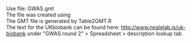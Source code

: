 Use file: GWAS.gmt
<br>
The file was created using 
<br>
The GMT file is generated by Table2GMT.R
<br>
The text for the UKbiobank can be found here:
http://www.nealelab.is/uk-biobank
under "GWAS round 2" > Spreadsheet > description lookup tab
